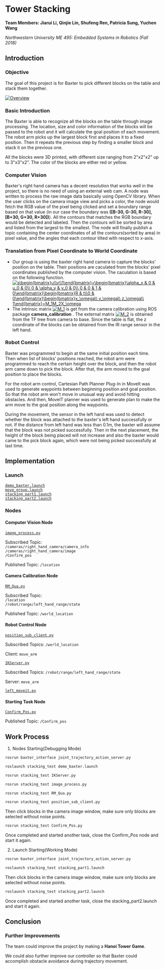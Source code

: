 # Tower Stacking
**Team Members: Jiarui Li, Qinjie Lin, Shufeng Ren, Patricia Sung, Yuchen Wang**

*Northwestern University ME 495: Embedded Systems in Robotics (Fall 2018)*


## Introduction
### Objective
The goal of this project is for Baxter to pick different blocks on the table and stack them together.

[![Overview](https://img.youtube.com/vi/SKFFj9aCwcA/0.jpg)](https://www.youtube.com/watch?v=SKFFj9aCwcA)

### Basic Introduction
The Baxter is able to recognize all the blocks on the table through image processing. The location, size and color information of the blocks will be passed to the robot and it will calculate the goal position of each movement. The robot arm picks up the largest block first and places it to a fixed position. Then it repeats the previous step by finding a smaller block and stack it on the previous one.

All the blocks were 3D printed, with different size ranging from 2"x2"x2" up to 3"x3"x2". The color of the blocks are either red or yellow.

### Computer Vision
Baxter's right hand camera has a decent resolution that works well in the project, so there is no need of using an external web cam. A node was written to process the raw image data basically using OpenCV library. When the user clicks on the camera image view and picks a color, the node would fetch the RGB value of the pixel being clicked and set a boundary range based on that value (in our case the boundary was **([B-30, G-30, R-30],[B+30, G+30, R+30])**). All the contours that matches the RGB boundary would be detected and labeled. Then the contours will be sorted by area and listed from the largest to the smallest. The node will finally publish a topic containing the center coordinates of all the contours(sorted by area) in pixel value, and the angles that each contour tilted with respect to x-axis.

### Translation from Pixel Coordinate to World Coordinate
* Our group is using the baxter right hand camera to capture the blocks' position on the table. Their positions are caculated from the blocks' pixel coordinates published by the computer vision. The caculation is based on the following function.  
<a href="https://www.codecogs.com/eqnedit.php?latex=s\begin{bmatrix}u\\v\\1\end{bmatrix}=\begin{bmatrix}\alpha_x&space;&&space;0&space;&&space;u_0&space;&&space;0\\&space;0&space;&&space;\alpha_y&space;&&space;v_0&space;&&space;0\\&space;0&space;&&space;0&space;&&space;1&space;&&space;0\end{bmatrix}\begin{bmatrix}R&space;&&space;t\\0&space;&&space;0\end{bmatrix}\begin{bmatrix}x_\omega\\&space;y_\omega\\&space;z_\omega\\&space;1\end{bmatrix}=M_1M_2X_\omega" target="_blank"><img src="https://latex.codecogs.com/gif.latex?s\begin{bmatrix}u\\v\\1\end{bmatrix}=\begin{bmatrix}\alpha_x&space;&&space;0&space;&&space;u_0&space;&&space;0\\&space;0&space;&&space;\alpha_y&space;&&space;v_0&space;&&space;0\\&space;0&space;&&space;0&space;&&space;1&space;&&space;0\end{bmatrix}\begin{bmatrix}R&space;&&space;t\\0&space;&&space;0\end{bmatrix}\begin{bmatrix}x_\omega\\&space;y_\omega\\&space;z_\omega\\&space;1\end{bmatrix}=M_1M_2X_\omega" title="s\begin{bmatrix}u\\v\\1\end{bmatrix}=\begin{bmatrix}\alpha_x & 0 & u_0 & 0\\ 0 & \alpha_y & v_0 & 0\\ 0 & 0 & 1 & 0\end{bmatrix}\begin{bmatrix}R & t\\0 & 0\end{bmatrix}\begin{bmatrix}x_\omega\\ y_\omega\\ z_\omega\\ 1\end{bmatrix}=M_1M_2X_\omega" /></a>
* The intrinsic matrix <a href="https://www.codecogs.com/eqnedit.php?latex=M_1" target="_blank"><img src="https://latex.codecogs.com/gif.latex?M_1" title="M_1" /></a> is get from the camera calibration using ROS package **camera_calibration** . The external matrix <a href="https://www.codecogs.com/eqnedit.php?latex=M_2" target="_blank"><img src="https://latex.codecogs.com/gif.latex?M_2" title="M_2" /></a> is obtained from the TF tree from camera to base. Since the table is flat, the z coordinate of the blocks can be obtained from the IR range sensor in the left hand.

### Robot Control
Baxter was programmed to begin at the same initial position each time. Then when list of blocks' positions reached, the robot arm were programmed to reach the certain height over the block, and then the robot arm came down to pick the block. After that, the arm moved to the goal position to place the blocks.

For the robot arm control, Cartesian Path Planner Plug-In in MoveIt was used to generate waypoints between beginning position and goal position. So that the robot arm won't move in unusual way and avoid hitting obstacles. And then, MoveIT planner was used to generate plan to make the arm move to the goal position along the waypoints.

During the movement, the sensor in the left hand was used to detect whether the block was attached to the baxter's left hand successfully or not. If the distance from left hand was less than 0.1m, the baxter will assume that the block was not picked successfully. Then in the next placement, the height of the block being placed will not increase and also the baxter would came to the pick block again, which were not being picked successfully at last time.


## Implementation
### Launch
[`demo_baxter.launch`](launch/demo_baxter.launch)  
[`move_group.launch`](launch/move_group.launch)  
[`stacking_part1.launch`](launch/stacking_part1.launch)  
[`stacking_part2.launch`](launch/stacking_part2.launch)  

### Nodes
#### Computer Vision Node
[`image_process.py`](src/image_process.py)

Subscribed Topic:  
`/cameras/right_hand_camera/camera_info`  
`/cameras/right_hand_camera/image`  
`/Confirm_pos`  

Published Topic: `/location`


#### Camera Calibration Node
[`RM_Qua.py`](src/RM_Qua.py)

Subscribed Topic:  
`/location`  
`/robot/range/left_hand_range/state`

Published Topic: `/world_location`


#### Robot Control Node
[`position_sub_client.py`](src/position_sub_client.py)

Subscribed Topics: `/world_location`

Client: `move_arm`

[`IKServer.py`](src/IKServer.py)

Subscribed Topics: `/robot/range/left_hand_range/state`

Server: `move_arm`  

[`left_moveit.py`](src/left_moveit.py)


#### Starting Task Node
[`Confirm_Pos.py`](src/Confirm_Pos)

Published Topic: `/Confirm_pos`

## Work Process
1. Nodes Starting(Debugging Mode)
```bash
rosrun baxter_interface joint_trajectory_action_server.py
```
```bash
roslaunch stacking_test demo_baxter.launch
```
```bash
rosrun stacking_test IKServer.py
```
```bash
rosrun stacking_test image_process.py
```
```bash
rosrun stacking_test RM_Qua.py
```
```bash
rosrun stacking_test position_sub_client.py
```
Then click blocks in the camera image window, make sure only blocks are selected without noise points.
```bash
rosrun stacking_test Confirm_Pos.py
```
Once completed and started another task, close the Confirm_Pos node and start it again.

2. Launch Starting(Working Mode)
```bash
rosrun baxter_interface joint_trajectory_action_server.py
```
```bash
roslaunch stacking_test stacking_part1.launch
```
Then click blocks in the camera image window, make sure only blocks are selected without noise points.
```bash
roslaunch stacking_test stacking_part2.launch
```
Once completed and started another task, close the stacking_part2.launch and start it again.

## Conclusion
### Further Improvements
The team could improve the project by making a **Hanoi Tower Game**.

We could also further improve our controller so that Baxter could accomplish obstacle avoidance during trajectory movement.